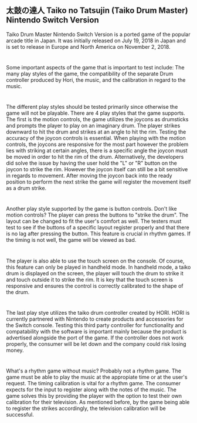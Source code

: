 ## 太鼓の達人 Taiko no Tatsujin (Taiko Drum Master) Nintendo Switch Version
Taiko Drum Master Nintendo Switch Version is a ported game of the popular arcade title in Japan.
It was initially released on July 19, 2018 in Japan and is set to release in Europe and North America on November 2, 2018.
# 
Some important aspects of the game that is important to test include: The many play styles of the game, the compatibility of the separate Drum controller produced by Hori, the music, and the calibration in regard to the music.
#
The different play styles should be tested primarily since otherwise the game will not be playable. There are 4 play styles that the game supports. The first is the motion controls, the game utilizes the joycons as drumsticks and prompts the player to play on an imaginary drum. The player strikes downward to hit the drum and strikes at an angle to hit the rim. Testing the accuracy of the joycon controls is essential. When playing with the motion controls, the joycons are responsive for the most part however the problem lies with striking at certain angles, there is a specific angle the joycon must be moved in order to hit the rim of the drum. Alternatively, the developers did solve the issue by having the user hold the "L" or "R" button on the joycon to strike the rim. However the joycon itself can still be a bit sensitive in regards to movement. After moving the joycon back into the ready position to perform the next strike the game will register the movement itself as a drum strike.
#
Another play style supported by the game is button controls. Don't like motion controls? The player can press the buttons to "strike the drum". The layout can be changed to fit the user's comfort as well. The testers must test to see if the buttons of a specific layout register properly and that there is no lag after pressing the button. This feature is crucial in rhythm games. If the timing is not well, the game will be viewed as bad.
#
The player is also able to use the touch screen on the console. Of course, this feature can only be played in handheld mode. In handheld mode, a taiko drum is displayed on the screen, the player will touch the drum to strike it and touch outside it to strike the rim. It is key that the touch screen is responsive and ensures the control is correctly calibrated to the shape of the drum.
#
The last play stye utilizes the taiko drum controller created by HORI. HORI is currently partnered with Nintendo to create products and accessories for the Switch console. Testing this third party controller for functionality and compatability with the software is important mainly because the product is advertised alongside the port of the game. If the controller does not work properly, the consumer will be let down and the company could risk losing money.
#
What's a rhythm game without music? Probably not a rhythm game. The game must be able to play the music at the appropiate time or at the user's request.
The timing calibration is vital for a rhythm game. The consumer expects for the input to register along with the notes of the music. The game solves this by providing the player with the option to test their own calibration for their television. As mentioned before, by the game being able to register the strikes accordingly, the television calibration will be successful.


